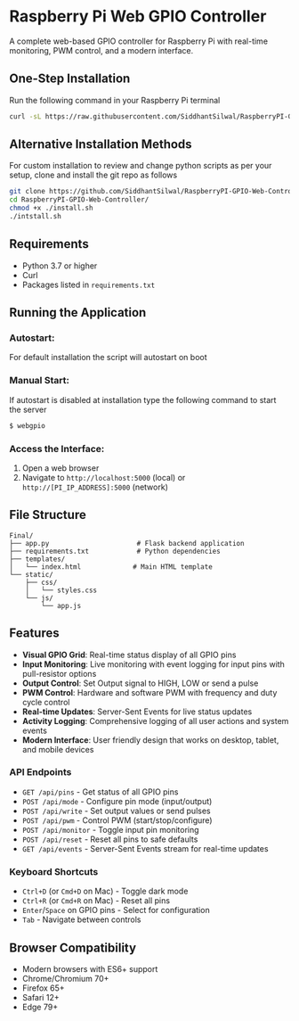 # Raspberry Pi Web GPIO Controller

A complete web-based GPIO controller for Raspberry Pi with real-time monitoring, PWM control, and a modern interface.

## One-Step Installation

Run the following command in your Raspberry Pi terminal

```bash
curl -sL https://raw.githubusercontent.com/SiddhantSilwal/RaspberryPI-GPIO-Web-Controller/refs/heads/main/webinstaller.sh | bash
```

## Alternative Installation Methods

For custom installation to review and change python scripts as per your setup, clone and install the git repo as follows

```bash
git clone https://github.com/SiddhantSilwal/RaspberryPI-GPIO-Web-Controller.git
cd RaspberryPI-GPIO-Web-Controller/
chmod +x ./install.sh
./intstall.sh
```

## Requirements

- Python 3.7 or higher
- Curl
- Packages listed in `requirements.txt`

## Running the Application

### Autostart:

For default installation the script will autostart on boot

### Manual Start:

If autostart is disabled at installation type the following command to start the server

```bash
$ webgpio
```

### Access the Interface:

1. Open a web browser
2. Navigate to `http://localhost:5000` (local) or `http://[PI_IP_ADDRESS]:5000` (network)

## File Structure

```
Final/
├── app.py                      # Flask backend application
├── requirements.txt            # Python dependencies
├── templates/
│   └── index.html             # Main HTML template
└── static/
    ├── css/
    │   └── styles.css
    └── js/
        └── app.js
```

## Features

- **Visual GPIO Grid**: Real-time status display of all GPIO pins
- **Input Monitoring**: Live monitoring with event logging for input pins with pull-resistor options
- **Output Control**: Set Output signal to HIGH, LOW or send a pulse
- **PWM Control**: Hardware and software PWM with frequency and duty cycle control
- **Real-time Updates**: Server-Sent Events for live status updates
- **Activity Logging**: Comprehensive logging of all user actions and system events
- **Modern Interface**: User friendly design that works on desktop, tablet, and mobile devices

### API Endpoints

- `GET /api/pins` - Get status of all GPIO pins
- `POST /api/mode` - Configure pin mode (input/output)
- `POST /api/write` - Set output values or send pulses
- `POST /api/pwm` - Control PWM (start/stop/configure)
- `POST /api/monitor` - Toggle input pin monitoring
- `POST /api/reset` - Reset all pins to safe defaults
- `GET /api/events` - Server-Sent Events stream for real-time updates

### Keyboard Shortcuts

- `Ctrl+D` (or `Cmd+D` on Mac) - Toggle dark mode
- `Ctrl+R` (or `Cmd+R` on Mac) - Reset all pins
- `Enter`/`Space` on GPIO pins - Select for configuration
- `Tab` - Navigate between controls

## Browser Compatibility

- Modern browsers with ES6+ support
- Chrome/Chromium 70+
- Firefox 65+
- Safari 12+
- Edge 79+
